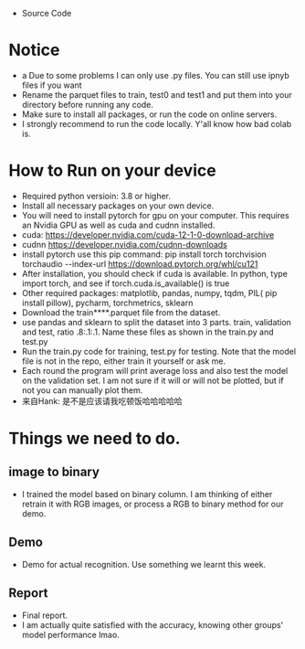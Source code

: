 - Source Code
# Notice
- a Due to some problems I can only use .py files. You can still use ipnyb files if you want
- Rename the parquet files to train, test0 and test1 and put them into your directory before running any code.
- Make sure to install all packages, or run the code on online servers.
- I strongly recommend to run the code locally. Y'all know how bad colab is.
# How to Run on your device
- Required python versioin: 3.8 or higher. 
- Install all necessary packages on your own device.
- You will need to install pytorch for gpu on your computer. This requires an Nvidia GPU as well as cuda and cudnn installed.
- cuda: https://developer.nvidia.com/cuda-12-1-0-download-archive
- cudnn https://developer.nvidia.com/cudnn-downloads
- install pytorch use this pip command: pip install torch torchvision torchaudio --index-url https://download.pytorch.org/whl/cu121
- After installation, you should check if cuda is available. In python, type import torch, and see if torch.cuda.is_available() is true
- Other required packages: matplotlib, pandas, numpy, tqdm, PIL( pip install pillow), pycharm, torchmetrics, sklearn 
- Download the train****.parquet file from the dataset.
- use pandas and sklearn to split the dataset into 3 parts. train, validation and test, ratio .8:.1:.1. Name these files as shown in the train.py and test.py
- Run the train.py code for training, test.py for testing. Note that the model file is not in the repo, either train it yourself or ask me.
- Each round the program will print average loss and also test the model on the validation set. I am not sure if it will or will not be plotted, but if not you can manually plot them.
- 来自Hank: 是不是应该请我吃顿饭哈哈哈哈哈
# Things we need to do.
## image to binary
- I trained the model based on binary column. I am thinking of either retrain it with RGB images, or process a RGB to binary method for our demo.
## Demo
- Demo for actual recognition. Use something we learnt this week.
## Report
- Final report.
- I am actually quite satisfied with the accuracy, knowing other groups' model performance lmao.
